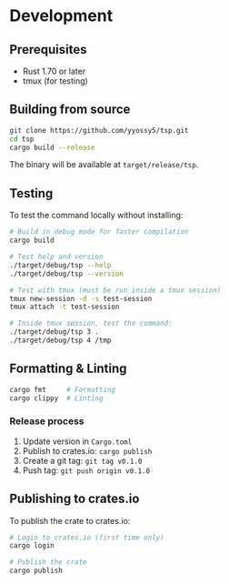 # Development

## Prerequisites

- Rust 1.70 or later
- tmux (for testing)

## Building from source

```bash
git clone https://github.com/yyossy5/tsp.git
cd tsp
cargo build --release
```

The binary will be available at `target/release/tsp`.

## Testing

To test the command locally without installing:

```bash
# Build in debug mode for faster compilation
cargo build

# Test help and version
./target/debug/tsp --help
./target/debug/tsp --version

# Test with tmux (must be run inside a tmux session)
tmux new-session -d -s test-session
tmux attach -t test-session

# Inside tmux session, test the command:
./target/debug/tsp 3 .
./target/debug/tsp 4 /tmp
```

## Formatting & Linting

```bash
cargo fmt     # Formatting
cargo clippy  # Linting
```

### Release process

1.  Update version in `Cargo.toml`
2.  Publish to crates.io: `cargo publish`
3.  Create a git tag: `git tag v0.1.0`
4.  Push tag: `git push origin v0.1.0`

## Publishing to crates.io

To publish the crate to crates.io:

```bash
# Login to crates.io (first time only)
cargo login

# Publish the crate
cargo publish
```
